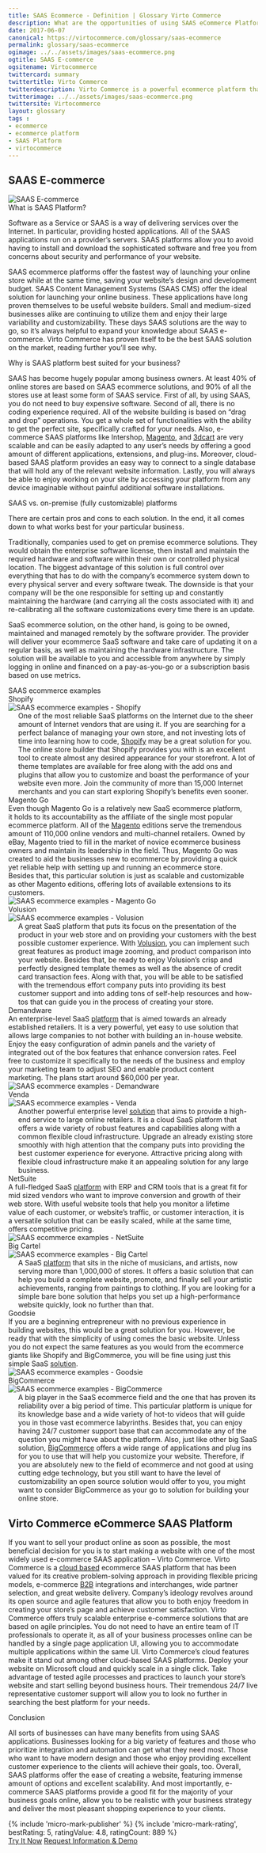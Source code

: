 ```yaml
--- 
title: SAAS Ecommerce - Definition | Glossary Virto Commerce
description: What are the opportunities of using SAAS eCommerce Platforms? Learn more in our ecommerce SAAS article.
date: 2017-06-07 
canonical: https://virtocommerce.com/glossary/saas-ecommerce
permalink: glossary/saas-ecommerce
ogimage: ../../assets/images/saas-ecommerce.png
ogtitle: SAAS E-commerce
ogsitename: Virtocommerce
twittercard: summary
twittertitle: Virto Commerce
twitterdescription: Virto Commerce is a powerful ecommerce platform that includes everything you need to create an online store and sell online. Try it free with Free Community License
twitterimage: ../../assets/images/saas-ecommerce.png
twittersite: Virtocommerce
layout: glossary
tags : 
- ecommerce
- ecommerce platform
- SAAS Platform
- virtocommerce 
---
```

<section itemscope itemtype="http://schema.org/Article">
    <meta itemprop="author" content="Virtocommerce">
    <meta itemprop="datePublished" content="2017-09-06">
    <meta itemprop="dateModified" content="2018-02-22">
    <div itemprop="articleBody" class="business-cnt">
        <div itemprop="mainEntityOfPage" class="head __cart">
            <h1 itemprop="headline" class="title">SAAS E-commerce</h1>
        </div>
        <span itemprop="image" itemscope itemtype="https://schema.org/ImageObject">
            <img itemprop="url contentUrl" alt="SAAS E-commerce" src="assets/images/saas-ecommerce.png" />
            <meta itemprop="width" content="500">
            <meta itemprop="height" content="334">
        </span>
        <div class="section-title">What is SAAS Platform?</div>
        <p class="text">
            Software as a Service or SAAS is a way of delivering services over the Internet. In particular, providing hosted applications. All of the SAAS applications run on a provider’s servers. SAAS platforms allow you to avoid having to install and download the sophisticated software and free you from concerns about security and performance of your website.
        </p>
        <p class="text">
            SAAS ecommerce platforms offer the fastest way of launching your online store while at the same time, saving your website’s design and development budget. SAAS Content Management Systems (SAAS CMS) offer the ideal solution for launching your online business. These applications have long proven themselves to be useful website builders. Small and medium-sized businesses alike are continuing to utilize them and enjoy their large variability and customizability. These days SAAS solutions are the way to go, so it’s always helpful to expand your knowledge about SAAS e-commerce. Virto Commerce has proven itself to be the best SAAS solution on the market, reading further you’ll see why.
        </p>
        <div class="section-title">Why is SAAS platform best suited for your business?</div>
        <p class="text">
            SAAS has become hugely popular among business owners. At least 40% of online stores are based on SAAS ecommerce solutions, and 90% of all the stores use at least some form of SAAS service. First of all, by using SAAS, you do not need to buy expensive software. Second of all, there is no coding experience required. All of the website building is based on “drag and drop” operations. You get a whole set of functionalities with the ability to get the perfect site, specifically crafted for your needs. Also, e-commerce SAAS platforms like Intershop, <a href="{{ '/glossary/magento-alternatives' | absolute_url }}">Magento</a>, and <a href="{{ '/glossary/3dcart-alternatives' | absolute_url }}">3dcart</a> are very scalable and can be easily adapted to any user’s needs by offering a good amount of different applications, extensions, and plug-ins. Moreover, cloud-based SAAS platform provides an easy way to connect to a single database that will hold any of the relevant website information. Lastly, you will always be able to enjoy working on your site by accessing your platform from any device imaginable without painful additional software installations.
        </p>
        <div class="section-title">SAAS vs. on-premise (fully customizable) platforms</div>
        <p class="text">
            There are certain pros and cons to each solution. In the end, it all comes down to what works best for your particular business.
        </p>
        <p class="text">
            Traditionally, companies used to get on premise ecommerce solutions. They would obtain the enterprise software license, then install and maintain the required hardware and software within their own or controlled physical location. The biggest advantage of this solution is full control over everything that has to do with the company’s ecommerce system down to every physical server and every software tweak. The downside is that your company will be the one responsible for setting up and constantly maintaining the hardware (and carrying all the costs associated with it) and re-calibrating all the software customizations every time there is an update.
        </p>
        <p class="text">
            SaaS ecommerce solution, on the other hand, is going to be owned, maintained and managed remotely by the software provider. The provider will deliver your ecommerce SaaS software and take care of updating it on a regular basis, as well as maintaining the hardware infrastructure. The solution will be available to you and accessible from anywhere by simply logging in online and financed on a pay-as-you-go or a subscription basis based on use metrics.
        </p>
        <div class="section-title">SAAS ecommerce examples</div>
        <div class="section-title-h4">Shopify</div>
        <div class="col-w">
            <div class="col __col-30">
                <img alt="SAAS ecommerce examples - Shopify" src="assets/images/screen-shopify.jpg" />
            </div>
            <div class="col __col-70 text" style="margin-top: 0; padding-left: 20px;">
                One of the most reliable SaaS platforms on the Internet due to the sheer amount of Internet vendors that are using it. If you are searching for a perfect balance of managing your own store, and not investing lots of time into learning how to code, <a href="{{ '/glossary/shopify-alternatives' | absolute_url }}">Shopify</a> may be a great solution for you. The online store builder that Shopify provides you with is an excellent tool to create almost any desired appearance for your storefront. A lot of theme templates are available for free along with the add ons and plugins that allow you to customize and boast the performance of your website even more. Join the community of more than 15,000 Internet merchants and you can start exploring Shopify’s benefits even sooner.
            </div>
        </div>
        <div class="section-title-h4">Magento Go</div>
        <div class="col-w">
            <div class="col __col-70 text" style="margin-top: 0; padding-right: 20px;">
                Even though Magento Go is a relatively new SaaS ecommerce platform, it holds to its accountability as the affiliate of the single most popular ecommerce platform. All of the <a href="{{ '/glossary/magento-alternatives' | absolute_url }}">Magento</a> editions serve the tremendous amount of 110,000 online vendors and multi-channel retailers. Owned by eBay, Magento tried to fill in the market of novice ecommerce business owners and maintain its leadership in the field. Thus, Magento Go was created to aid the businesses new to ecommerce by providing a quick yet reliable help with setting up and running an ecommerce store. Besides that, this particular solution is just as scalable and customizable as other Magento editions, offering lots of available extensions to its customers.
            </div>
            <div class="col __col-30">
                <img alt="SAAS ecommerce examples - Magento Go" src="assets/images/magento-1.jpg" />
            </div>
        </div>
        <div class="section-title-h4">Volusion</div>
        <div class="col-w">
            <div class="col __col-30">
                <img alt="SAAS ecommerce examples - Volusion" src="assets/images/volusion.jpg" />
            </div>
            <div class="col __col-70 text" style="margin-top: 0; padding-left: 20px;">
                A great SaaS platform that puts its focus on the presentation of the product in your web store and on providing your customers with the best possible customer experience. With <a href="https://www.volusion.com/" rel="nofollow">Volusion</a>, you can implement such great features as product image zooming, and product comparison into your website. Besides that, be ready to enjoy Volusion’s crisp and perfectly designed template themes as well as the absence of credit card transaction fees. Along with that, you will be able to be satisfied with the tremendous effort company puts into providing its best customer support and into adding tons of self-help resources and how-tos that can guide you in the process of creating your store.
            </div>
        </div>
        <div class="section-title-h4">Demandware</div>
        <div class="col-w">
            <div class="col __col-70 text" style="margin-top: 0; padding-right: 20px;">
                An enterprise-level SaaS <a href="https://www.demandware.com/" rel="nofollow">platform</a> that is aimed towards an already established retailers. It is a very powerful, yet easy to use solution that allows large companies to not bother with building an in-house website. Enjoy the easy configuration of admin panels and the variety of integrated out of the box features that enhance conversion rates. Feel free to customize it specifically to the needs of the business and employ your marketing team to adjust SEO and enable product content marketing. The plans start around $60,000 per year.
            </div>
            <div class="col __col-30">
                <img alt="SAAS ecommerce examples - Demandware" src="assets/images/demandware.jpg" />
            </div>
        </div>
        <div class="section-title-h4">Venda</div>
        <div class="col-w">
            <div class="col __col-30">
                <img alt="SAAS ecommerce examples - Venda" src="assets/images/venda.jpg" />
            </div>
            <div class="col __col-70 text" style="margin-top: 0; padding-left: 20px;">
                Another powerful enterprise level <a href="http://www.venda.com/" rel="nofollow">solution</a> that aims to provide a high-end service to large online retailers. It is a cloud SaaS platform that offers a wide variety of robust features and capabilities along with a common flexible cloud infrastructure. Upgrade an already existing store smoothly with high attention that the company puts into providing the best customer experience for everyone. Attractive pricing along with flexible cloud infrastructure make it an appealing solution for any large business.
            </div>
        </div>
        <div class="section-title-h4">NetSuite </div>
        <div class="col-w">
            <div class="col __col-70 text" style="margin-top: 0; padding-right: 20px;">
                A full-fledged SaaS <a href="http://www.netsuite.com/portal/home.shtml" rel="nofollow">platform</a> with ERP and CRM tools that is a great fit for mid sized vendors who want to improve conversion and growth of their web store. With useful website tools that help you monitor a lifetime value of each customer, or website’s traffic, or customer interaction, it is a versatile solution that can be easily scaled, while at the same time, offers competitive pricing.
            </div>
            <div class="col __col-30">
                <img alt="SAAS ecommerce examples - NetSuite" src="assets/images/netsuite.jpg" />
            </div>
        </div>
        <div class="section-title-h4">Big Cartel</div>
        <div class="col-w">
            <div class="col __col-30">
                <img alt="SAAS ecommerce examples - Big Cartel" src="assets/images/bigcartel.jpg" />
            </div>
            <div class="col __col-70 text" style="margin-top: 0; padding-left: 20px;">
                A SaaS <a href="https://www.bigcartel.com/" rel="nofollow">platform</a> that sits in the niche of musicians, and artists, now serving more than 1,000,000 of stores. It offers a basic solution that can help you build a complete website, promote, and finally sell your artistic achievements, ranging from paintings to clothing. If you are looking for a simple bare bone solution that helps you set up a high-performance website quickly, look no further than that.
            </div>
        </div>
        <div class="section-title-h4">Goodsie</div>
        <div class="col-w">
            <div class="col __col-70 text" style="margin-top: 0; padding-right: 20px;">
                If you are a beginning entrepreneur with no previous experience in building websites, this would be a great solution for you. However, be ready that with the simplicity of using comes the basic website. Unless you do not expect the same features as you would from the ecommerce giants like Shopify and BigCommerce, you will be fine using just this simple SaaS <a href="http://goodsie.com/" rel="nofollow">solution</a>.
            </div>
            <div class="col __col-30">
                <img alt="SAAS ecommerce examples - Goodsie" src="assets/images/goodsie.jpg" />
            </div>
        </div>
        <div class="section-title-h4">BigCommerce</div>
        <div class="col-w">
            <div class="col __col-30">
                <img alt="SAAS ecommerce examples - BigCommerce" src="assets/images/big-commerce-screen.jpg" />
            </div>
            <div class="col __col-70 text" style="margin-top: 0; padding-left: 20px;">
                A big player in the SaaS ecommerce field and the one that has proven its reliability over a big period of time. This particular platform is unique for its knowledge base and a wide variety of hot-to videos that will guide you in those vast ecommerce labyrinths. Besides that, you can enjoy having 24/7 customer support base that can accommodate any of the question you might have about the platform. Also, just like other big SaaS solution, <a href="https://www.bigcommerce.com/" rel="nofollow">BigCommerce</a> offers a wide range of applications and plug ins for you to use that will help you customize your website. Therefore, if you are absolutely new to the field of ecommerce and not good at using cutting edge technology, but you still want to have the level of customizability an open source solution would offer to you, you might want to consider BigCommerce as your go to solution for building your online store.
            </div>
        </div>
        <h2>Virto Commerce eCommerce SAAS Platform</h2>
        <p class="text">
            If you want to sell your product online as soon as possible, the most beneficial decision for you is to start making a website with one of the most widely used e-commerce SAAS application – Virto Commerce. Virto Commerce is a <a href="{{ '/glossary/cloud-ecommerce-solution' | absolute_url }}">cloud based</a> ecommerce SAAS platform that has been valued for its creative problem-solving approach in providing flexible pricing models, e-commerce <a href="{{ '/b2b-ecommerce-platform' | absolute_url }}">B2B</a> integrations and interchanges, wide partner selection, and great website delivery. Company’s ideology revolves around its open source and agile features that allow you to both enjoy freedom in creating your store’s page and achieve customer satisfaction. Virto Commerce offers truly scalable enterprise e-commerce solutions that are based on agile principles. You do not need to have an entire team of IT professionals to operate it, as all of your business processes online can be handled by a single page application UI, allowing you to accommodate multiple applications within the same UI. Virto Commerce’s cloud features make it stand out among other cloud-based SAAS platforms. Deploy your website on Microsoft cloud and quickly scale in a single click. Take advantage of tested agile processes and practices to launch your store’s website and start selling beyond business hours. Their tremendous 24/7 live representative customer support will allow you to look no further in searching the best platform for your needs.
        </p>
        <div class="section-title">Conclusion</div>
        <p class="text">
            All sorts of businesses can have many benefits from using SAAS applications. Businesses looking for a big variety of features and those who prioritize integration and automation can get what they need most. Those who want to have modern design and those who enjoy providing excellent customer experience to the clients will achieve their goals, too. Overall, SAAS platforms offer the ease of creating a website, featuring immense amount of options and excellent scalability. And most importantly, e-commerce SAAS platforms provide a good fit for the majority of your business goals online, allow you to be realistic with your business strategy and deliver the most pleasant shopping experience to your clients.
        </p>
        {% include 'micro-mark-publisher' %}
        {% include 'micro-mark-rating', bestRating: 5, ratingValue: 4.8, ratingCount: 889 %}
        <div class="buttons">
            <a class="button fill" href="/try-now">Try It Now</a>
            <a class="button fill" href="/contact-us">Request Information & Demo</a>
        </div>
    </div>
</section>